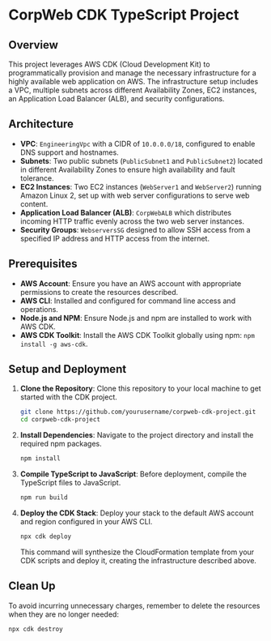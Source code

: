 # CorpWeb CDK TypeScript Project

## Overview

This project leverages AWS CDK (Cloud Development Kit) to programmatically provision and manage the necessary infrastructure for a highly available web application on AWS. The infrastructure setup includes a VPC, multiple subnets across different Availability Zones, EC2 instances, an Application Load Balancer (ALB), and security configurations.

## Architecture

- **VPC**: `EngineeringVpc` with a CIDR of `10.0.0.0/18`, configured to enable DNS support and hostnames.
- **Subnets**: Two public subnets (`PublicSubnet1` and `PublicSubnet2`) located in different Availability Zones to ensure high availability and fault tolerance.
- **EC2 Instances**: Two EC2 instances (`WebServer1` and `WebServer2`) running Amazon Linux 2, set up with web server configurations to serve web content.
- **Application Load Balancer (ALB)**: `CorpWebALB` which distributes incoming HTTP traffic evenly across the two web server instances.
- **Security Groups**: `WebserversSG` designed to allow SSH access from a specified IP address and HTTP access from the internet.

## Prerequisites

- **AWS Account**: Ensure you have an AWS account with appropriate permissions to create the resources described.
- **AWS CLI**: Installed and configured for command line access and operations.
- **Node.js and NPM**: Ensure Node.js and npm are installed to work with AWS CDK.
- **AWS CDK Toolkit**: Install the AWS CDK Toolkit globally using npm: `npm install -g aws-cdk`.

## Setup and Deployment

1. **Clone the Repository**:
   Clone this repository to your local machine to get started with the CDK project.

   ```bash
   git clone https://github.com/yourusername/corpweb-cdk-project.git
   cd corpweb-cdk-project
   ```

2. **Install Dependencies**:
   Navigate to the project directory and install the required npm packages.

   ```bash
   npm install
   ```

3. **Compile TypeScript to JavaScript**:
   Before deployment, compile the TypeScript files to JavaScript.

   ```bash
   npm run build
   ```

4. **Deploy the CDK Stack**:
   Deploy your stack to the default AWS account and region configured in your AWS CLI.

   ```bash
   npx cdk deploy
   ```

   This command will synthesize the CloudFormation template from your CDK scripts and deploy it, creating the infrastructure described above.

## Clean Up

To avoid incurring unnecessary charges, remember to delete the resources when they are no longer needed:

```bash
npx cdk destroy
```
